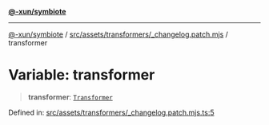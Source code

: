 [**@-xun/symbiote**](../../../../../README.md)

***

[@-xun/symbiote](../../../../../README.md) / [src/assets/transformers/\_changelog.patch.mjs](../README.md) / transformer

# Variable: transformer

> **transformer**: [`Transformer`](../../../type-aliases/Transformer.md)

Defined in: [src/assets/transformers/\_changelog.patch.mjs.ts:5](https://github.com/Xunnamius/symbiote/blob/421daaf5e320e2f5d7cb32f23e410fefd48b6891/src/assets/transformers/_changelog.patch.mjs.ts#L5)
